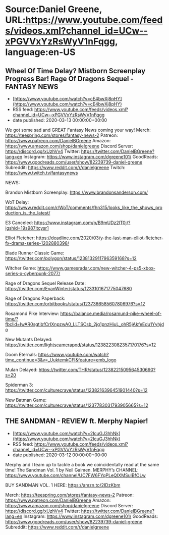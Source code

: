 # Source:Daniel Greene, URL:https://www.youtube.com/feeds/videos.xml?channel_id=UCw--xPGVVxYzRsWyV1nFqgg, language:en-US

## Wheel Of Time Delay? Mistborn Screenplay Progress Bar! Rage Of Dragons Sequel -FANTASY NEWS
 - [https://www.youtube.com/watch?v=cE4bwXj8pHY](https://www.youtube.com/watch?v=cE4bwXj8pHY)
 - RSS feed: https://www.youtube.com/feeds/videos.xml?channel_id=UCw--xPGVVxYzRsWyV1nFqgg
 - date published: 2020-03-13 00:00:00+00:00

We got some sad and GREAT Fantasy News coming your way! 
Merch: https://teespring.com/stores/fantasy-news-2
Patreon: https://www.patreon.com/DanielBGreene
Amazon: https://www.amazon.com/shop/danielgreene
Discord Server: https://discord.gg/xUzhVv4
Twitter: https://twitter.com/DanielBGreene?lang=en
Instagram: https://www.instagram.com/dgreene101/
GoodReads: https://www.goodreads.com/user/show/82239739-daniel-greene
Subreddit: https://www.reddit.com/r/danielgreene
Twitch: https://www.twitch.tv/fantasynews

NEWS: 

Brandon Mistborn Screenplay: https://www.brandonsanderson.com/

WoT Delay: https://www.reddit.com/r/WoT/comments/fhn315/looks_like_the_shows_production_is_the_latest/

E3 Canceled: https://www.instagram.com/p/B9mUDz2lT0j/?igshid=19s987itcysr1

Elliot Fletcher: https://deadline.com/2020/03/y-the-last-man-elliot-fletcher-fx-drama-series-1202880398/

Blade Runner Classic Game: https://twitter.com/polygon/status/1238132911796359168?s=12

Witcher Game: https://www.gamesradar.com/new-witcher-4-ps5-xbox-series-x-cyberpunk-2077/

Rage of Dragons Sequel Release Date: https://twitter.com/EvanWinter/status/1233101671775047680

Rage of Dragons Paperback: https://twitter.com/orbitbooks/status/1237366585607806976?s=12

Rosamond Pike Interview: https://balance.media/rosamund-pike-wheel-of-time/?fbclid=IwAR0sgtibfCrIXnpzwA0_LLTSCsb_2jg1pnzHiuL_ohR5jAkfeEdu1Yyhjdo

New Mutants Delayed: https://twitter.com/lightscamerapod/status/1238223082357170176?s=12

Doom Eternals: https://www.youtube.com/watch?time_continue=3&v=_UuktemkCFI&feature=emb_logo

Mulan Delayed: https://twitter.com/THR/status/1238221509564530690?s=20

Spiderman 3: https://twitter.com/culturecrave/status/1238216396451901440?s=12

New Batman Game: https://twitter.com/culturecrave/status/1237783031793905665?s=12

## THE SANDMAN - REVIEW ft. Merphy Napier!
 - [https://www.youtube.com/watch?v=2IcuGJ3hhNk](https://www.youtube.com/watch?v=2IcuGJ3hhNk)
 - RSS feed: https://www.youtube.com/feeds/videos.xml?channel_id=UCw--xPGVVxYzRsWyV1nFqgg
 - date published: 2020-03-12 00:00:00+00:00

Merphy and I team up to tackle a book we coincidentally read at the same time! The Sandman Vol. 1 by Neil Gaimen. 
MERPHY’s CHANNEL: https://www.youtube.com/channel/UC7FW6FYqPLeQIXMSulBfOLw

BUY SANDMAN VOL. 1 HERE: https://amzn.to/2IDzKbm

Merch: https://teespring.com/stores/fantasy-news-2
Patreon: https://www.patreon.com/DanielBGreene
Amazon: https://www.amazon.com/shop/danielgreene
Discord Server: https://discord.gg/xUzhVv4
Twitter: https://twitter.com/DanielBGreene?lang=en
Instagram: https://www.instagram.com/dgreene101/
GoodReads: https://www.goodreads.com/user/show/82239739-daniel-greene
Subreddit: https://www.reddit.com/r/danielgreene

